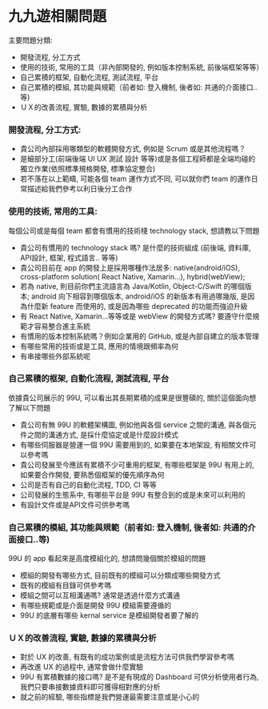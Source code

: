 # 九九遊相關問題

主要問題分類:

 * 開發流程, 分工方式
 * 使用的技術, 常用的工具（非內部開發的, 例如版本控制系統, 前後端框架等等）
 * 自己累積的框架, 自動化流程, 測試流程, 平台
 * 自己累積的模組, 其功能與規範（前者如: 登入機制, 後者如: 共通的介面接口..等)
 * ＵＸ的改善流程, 實驗, 數據的累積與分析 


### 開發流程, 分工方式:

 * 貴公司內部採用哪類型的軟體開發方式, 例如是 Scrum 或是其他流程嗎？  
 * 是細部分工(前端後端 UI UX 測試 設計 等等)或是各個工程師都是全端均碰的獨立作業(依照標準規格開發, 標準協定整合)
 * 若不落在以上範疇, 可能各個 team 運作方式不同, 可以就你們 team 的運作日常描述給我們參考以利日後分工合作


### 使用的技術, 常用的工具:

每個公司或是每個 team 都會有慣用的技術棧 technology stack, 想請教以下問題

 * 貴公司有慣用的 technology stack 嗎? 是什麼的技術組成 (前後端, 資料庫, API設計, 框架, 程式語言.. 等等)
 * 貴公司目前在 app 的開發上是採用哪種作法居多: native(android/iOS), cross-platform solution( React Native, Xamarin...), hybrid(webView); 
 * 若為 native, 則目前你們主流語言為 Java/Kotlin, Object-C/Swift 的哪個版本; android 向下相容到哪個版本, android/iOS 的新版本有用過哪幾版, 是因為什麼新 feature 而使用的, 或是因為哪些 deprecated 的功能而強迫升級
 * 有 React Native, Xamarin...等等或是 webView 的開發方式嗎? 要遵守什麼規範才容易整合進主系統
 * 有慣用的版本控制系統嗎？例如企業用的 GitHub, 或是內部自建立的版本管理
 * 有哪些常用的技術或是工具, 應用的情境跟頻率為何
 * 有串接哪些外部系統呢

### 自己累積的框架, 自動化流程, 測試流程, 平台

依據貴公司展示的 99U, 可以看出其長期累積的成果是很豐碩的, 關於這個面向想了解以下問題

* 貴公司有無 99U 的軟體架構圖, 例如他與各個 service 之間的溝通, 與各個元件之間的溝通方式, 是採什麼協定或是什麼設計模式 
* 有哪些伺服器是營運一個 99U 需要用到的, 如果要在本地架設, 有相關文件可以參考嗎
* 貴公司發展至今應該有累積不少可重用的框架, 有哪些框架是 99U 有用上的, 如果要合作開發, 要熟悉個框架的優先順序為何
* 公司是否有自己的自動化流程, TDD, CI 等等
* 公司發展的生態系中, 有哪些平台是 99U 有整合到的或是未來可以利用的
* 有設計文件或是API文件可供參考嗎

### 自己累積的模組, 其功能與規範（前者如: 登入機制, 後者如: 共通的介面接口..等)

 99U 的 app 看起來是高度模組化的, 想請問幾個關於模組的問題
 
 * 模組的開發有哪些方式, 目前既有的模組可以分類成哪些開發方式
 * 既有的模組有目錄可供參考嗎
 * 模組之間可以互相溝通嗎? 通常是透過什麼方式溝通
 * 有哪些規範或是介面是開發 99U 模組需要遵循的
 * 99U 的底層有哪些 kernal service 是模組開發者要了解的

### ＵＸ的改善流程, 實驗, 數據的累積與分析 

  * 對於 UX 的改善, 有既有的成功案例或是流程方法可供我們學習參考嗎
  * 再改進 UX 的過程中, 通常會做什麼實驗
  * 99U 有累積數據的接口嗎? 是不是有現成的 Dashboard 可供分析使用者行為, 我們只要串接數據資料即可獲得相對應的分析
  * 就之前的經驗, 哪些指標是我們營運最需要注意或是小心的

 
